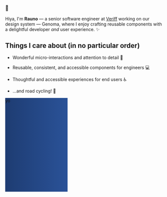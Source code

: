 ### 👋

Hiya, I'm **Rauno** — a senior software engineer at [Veriff](https://veriff.com) working on our design system — Genoma, where I enjoy crafting reusable components with a delightful developer *and* user experience. ✨

## Things I care about (in no particular order)

- Wonderful micro-interactions and attention to detail 🎉

- Reusable, consistent, and accessible components for engineers 💻

- Thoughtful and accessible experiences for end users ♿️

- ...and road cycling! 🚴‍

<div style="background: linear-gradient(to right, #1e3c72, #2a5298);width:200px;height:300px;">yo</div>
